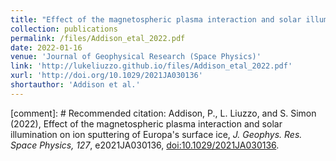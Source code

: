 ```yaml
---
title: "Effect of the magnetospheric plasma interaction and solar illumination on ion sputtering of Europa's surface ice"
collection: publications
permalink: /files/Addison_etal_2022.pdf
date: 2022-01-16
venue: 'Journal of Geophysical Research (Space Physics)'
link: 'http://lukeliuzzo.github.io/files/Addison_etal_2022.pdf'
xurl: 'http://doi.org/10.1029/2021JA030136'
shortauthor: 'Addison et al.'
---
```


[comment]: # Recommended citation: Addison, P., L. Liuzzo, and S. Simon (2022), Effect of the magnetospheric plasma interaction and solar illumination on ion sputtering of Europa's surface ice, <i>J. Geophys. Res. Space Physics, 127</i>, e2021JA030136, [doi:10.1029/2021JA030136](https://doi.org/10.1029/2021JA030136).
